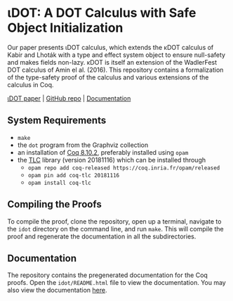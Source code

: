 # &#x03B9;DOT: A DOT Calculus with Safe Object Initialization

Our paper presents &#x03B9;DOT calculus, which extends the &#x03BA;DOT calculus
of Kabir and Lhot&aacute;k with a type and effect system object to ensure
null-safety and makes fields non-lazy.
&#x03BA;DOT is itself an extension of the WadlerFest DOT calculus of Amin el al.
(2016).
This repository contains a formalization of the type-safety proof of the
calculus and various extensions of the calculus in Coq.

[&#x03B9;DOT paper](https://doi.org/10.1145/3428276) | [GitHub repo](https://git.io/dot-init) | [Documentation](https://themaplelab.github.io/dot-public/idot/README.html)

## System Requirements
- `make`
- the `dot` program from the Graphviz collection
- an installation of [Coq 8.10.2](https://coq.inria.fr/opam-using.html), preferably installed using `opam`
- the [TLC](https://gitlab.inria.fr/charguer/tlc) library (version 20181116) which can be installed through
  + `opam repo add coq-released https://coq.inria.fr/opam/released`
  + `opam pin add coq-tlc 20181116`
  + `opam install coq-tlc`

## Compiling the Proofs
To compile the proof, clone the repository, open up a terminal, navigate to the
`idot` directory on the command line, and run `make`.
This will compile the proof and regenerate the documentation in all the subdirectories.

## Documentation

The repository contains the pregenerated documentation for the Coq proofs.
Open the `idot/README.html` file to view the documentation.
You may also view the documentation [here](https://themaplelab.github.io/dot-public/idot/README.html).
